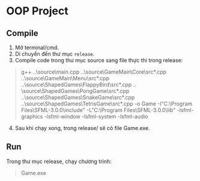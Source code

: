 # OOP Project
## Compile
1. Mở terminal/cmd.  
2. Di chuyển đến thư mục `release`.
3. Compile code trong thư mục source sang file thực thi trong release:
>  g++ ..\source\main.cpp ..\source\GameMain\Core\src\*.cpp ..\source\GameMain\Menu\src\*.cpp ..\source\ShapedGames\FlappyBird\src\*.cpp ..                   \source\ShapedGames\PongGame\src\*.cpp ..\source\ShapedGames\SnakeGame\src\*.cpp ..\source\ShapedGames\TetrisGame\src\*.cpp  -o Game -I"C:\Program Files\SFML-3.0.0\include" -L"C:\Program Files\SFML-3.0.0\lib" -lsfml-graphics -lsfml-window -lsfml-system -lsfml-audio
4. Sau khi chạy xong, trong release/ sẽ có file Game.exe.

## Run
Trong thư mục release, chạy chương trình:
> Game.exe